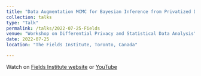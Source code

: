 ```yaml
---
title: "Data Augmentation MCMC for Bayesian Inference from Privatized Data"
collection: talks
type: "Talk"
permalink: /talks/2022-07-25-Fields
venue: "Workshop on Differential Privacy and Statistical Data Analysis"
date: 2022-07-25
location: "The Fields Institute, Toronto, Canada"

---
```



Watch on [Fields Institute website](http://www.fields.utoronto.ca/talks/Data-Augmentation-MCMC-Bayesian-Inference-Privatized-Data) or [YouTube](https://youtu.be/1_oYL9XKH-c)

